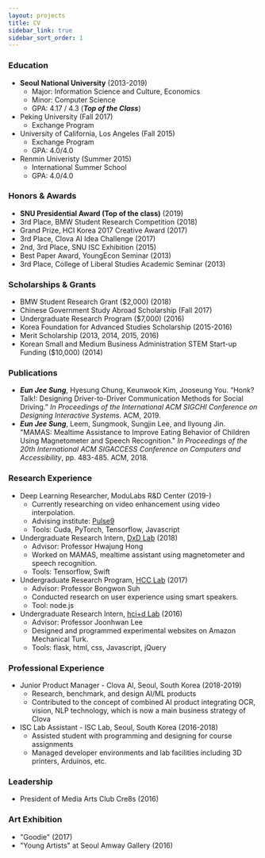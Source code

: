 ```yaml
---
layout: projects
title: CV
sidebar_link: true
sidebar_sort_order: 1
---
```


<!-- You can download pdf version here: CV [[pdf]](/assets/documents/) -->

### Education
* **Seoul National University** (2013-2019)
	* Major: Information Science and Culture, Economics
	* Minor: Computer Science
	* GPA: 4.17 / 4.3 (***Top of the Class***)
* Peking University (Fall 2017)
	* Exchange Program
* University of California, Los Angeles (Fall 2015)
	* Exchange Program
	* GPA: 4.0/4.0
* Renmin Univeristy (Summer 2015)
	* International Summer School
	* GPA: 4.0/4.0

### Honors & Awards
* **SNU Presidential Award (Top of the class)** (2019)
* 3rd Place, BMW Student Research Competition (2018)
* Grand Prize, HCI Korea 2017 Creative Award (2017)
* 3rd Place, Clova AI Idea Challenge (2017)
* 2nd, 3rd Place, SNU ISC Exhibition (2015)
* Best Paper Award, YoungEcon Seminar (2013)
* 3rd Place, College of Liberal Studies Academic Seminar (2013)

### Scholarships & Grants
* BMW Student Research Grant ($2,000) (2018)
* Chinese Government Study Abroad Scholarship (Fall 2017)
* Undergraduate Research Program ($7,000) (2016)
* Korea Foundation for Advanced Studies Scholarship (2015-2016)
* Merit Scholarship (2013, 2014, 2015, 2016)
* Korean Small and Medium Business Administration STEM Start-up Funding ($10,000) (2014)

### Publications
* ***Eun Jee Sung***, Hyesung Chung, Keunwook Kim, Jooseung You. “Honk? Talk!: Designing Driver-to-Driver Communication Methods for Social Driving.” *In Proceedings of the International ACM SIGCHI Conference on Designing Interactive Systems*. ACM, 2019.
* ***Eun Jee Sung***, Leem, Sungmook, Sungjin Lee, and Ilyoung Jin. "MAMAS: Mealtime Assistance to Improve Eating Behavior of Children Using Magnetometer and Speech Recognition." *In Proceedings of the 20th International ACM SIGACCESS Conference on Computers and Accessibility*, pp. 483-485. ACM, 2018.

### Research Experience
* Deep Learning Researcher, ModuLabs R&D Center (2019-)
	* Currently researching on video enhancement using video interpolation.
	* Advising institute: [Pulse9](https://www.pulse9studio.com/)
	* Tools: Cuda, PyTorch, Tensorflow, Javascript
* Undergraduate Research Intern, [DxD Lab](http://hwajunghong.com/) (2018)
	* Advisor: Professor Hwajung Hong
	* Worked on MAMAS, mealtime assistant using magnetometer and speech recognition.
	* Tools: Tensorflow, Swift
* Undergraduate Research Program, [HCC Lab](http://hcc.snu.ac.kr/wordpress/) (2017)
	* Advisor: Professor Bongwon Suh
	* Conducted research on user experience using smart speakers.
	* Tool: node.js
* Undergraduate Research Intern, [hci+d Lab](http://hcid.snu.ac.kr/) (2016)
	* Advisor: Professor Joonhwan Lee
	* Designed and programmed experimental websites on Amazon Mechanical Turk.
	* Tools: flask, html, css, Javascript, jQuery

### Professional Experience
* Junior Product Manager - Clova AI, Seoul, South Korea (2018-2019)
	* Research, benchmark, and design AI/ML products
	* Contributed to the concept of combined AI product integrating OCR, vision, NLP technology, which is now a main business strategy of Clova
* ISC Lab Assistant - ISC Lab, Seoul, South Korea (2016-2018)
	* Assisted student with programming and designing for course assignments
	* Managed developer environments and lab facilities including 3D printers, Arduinos, etc.

### Leadership
* President of Media Arts Club Cre8s (2016)

### Art Exhibition
* "Goodie" (2017)
* "Young Artists" at Seoul Amway Gallery (2016)